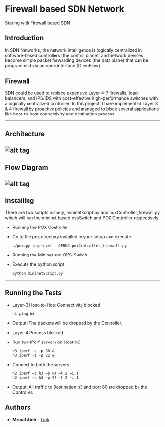 # Firewall based SDN Network
Staring with Firewall based SDN

## Introduction
In SDN Networks, the network intelligence is logically centralized in software-based controllers (the control plane), and network devices become simple packet forwarding devices (the data plane) that can be programmed via an open interface (OpenFlow).

## Firewall
SDN could be used to replace expensive Layer 4-7 firewalls, load-balancers, and IPS/IDS with cost-effective high-performance switches with a logically centralized controller.
In this project, I have implemented Layer 3 & 4 firewall by proactive policies and managed to block several applications like host-to-host connectivity and destination process.

---
## Architecture
![alt tag](https://github.com/MrinalAich/SDN/blob/master/Architecture.png)
---
## Flow Diagram
![alt tag](https://github.com/MrinalAich/SDN/blob/master/Flow_Diagram.png)
---

## Installing
There are two scripts namely, mininetScript.py and poxController_firewall.py which will run the mininet based ovsSwitch and POX Controller respectively.

* Running the POX Controller  
 * Go to the pox directory installed in your setup and execute
   ```
   ./pox.py log.level --DEBUG poxController_firewall.py
   ```

* Running the Mininet and OVS-Switch  
 * Execute the python script  
   ```
   python mininetScript.py
   ```
---

## Running the Tests
* Layer-3 Host-to-Host Connectivity blocked  
  ```
  h1 ping h4
  ```
 * Output: The packets will be dropped by the Controller.

* Layer-4 Process blocked  
 * Run two IPerf servers on Host-h3  
   ```
   h3 iperf -s -p 80 &
   h3 iperf -s -p 22 &
   ```
 * Connect to both the servers  
   ```
   h2 iperf –c h3 –p 80 –t 2 –i 1
   h2 iperf –c h3 –p 22 –t 2 –i 1
   ```
 * Output: All traffic to Destination h3 and port 80 are dropped by the Controller.

## Authors
* **Mrinal Aich** - [Link](http://cse.iith.ac.in/)

